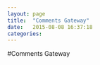 ```yaml
---
layout: page
title:  "Comments Gateway"
date:   2015-08-08 16:37:18
categories:
---
```


#Comments Gateway